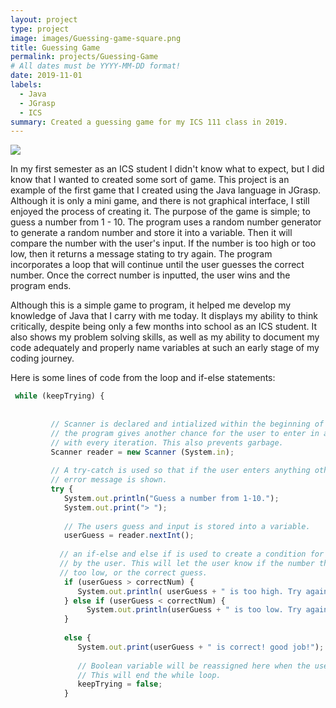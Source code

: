 ```yaml
---
layout: project
type: project
image: images/Guessing-game-square.png
title: Guessing Game
permalink: projects/Guessing-Game
# All dates must be YYYY-MM-DD format!
date: 2019-11-01
labels:
  - Java
  - JGrasp
  - ICS
summary: Created a guessing game for my ICS 111 class in 2019.
---
```


<img class="ui image" src="{{ site.baseurl }}/images/Guessing-game.png">

In my first semester as an ICS student I didn't know what to expect, but I did know that I wanted to created some sort of game. This project is an example of the first game that I created using the Java language in JGrasp. Although it is only a mini game, and there is not graphical interface, I still enjoyed the process of creating it. The purpose of the game is simple; to guess a number from 1 - 10. The program uses a random number generator to generate a random number and store it into a variable. Then it will compare the number with the user's input. If the number is too high or too low, then it returns a message stating to try again. The program incorporates a loop that will continue until the user guesses the correct number. Once the correct number is inputted, the user wins and the program ends. 

Although this is a simple game to program, it helped me develop my knowledge of Java that I carry with me today. It displays my ability to think critically, despite being only a few months into school as an ICS student. It also shows my problem solving skills, as well as my ability to document my code adequately and properly name variables at such an early stage of my coding journey.

Here is some lines of code from the loop and if-else statements:
```js
 while (keepTrying) {
         
         
         // Scanner is declared and intialized within the beginning of the loop so that
         // the program gives another chance for the user to enter in another guess 
         // with every iteration. This also prevents garbage.
         Scanner reader = new Scanner (System.in);
         
         // A try-catch is used so that if the user enters anything other than an integer an 
         // error message is shown.
         try {
            System.out.println("Guess a number from 1-10.");
            System.out.print("> ");
            
            // The users guess and input is stored into a variable.
            userGuess = reader.nextInt();
           
           // an if-else and else if is used to create a condition for the inputted number
           // by the user. This will let the user know if the number they guessed is too high,
           // too low, or the correct guess.
            if (userGuess > correctNum) {
               System.out.println( userGuess + " is too high. Try again");
            } else if (userGuess < correctNum) {
                 System.out.println(userGuess + " is too low. Try again");    
            }
            
            else {
               System.out.print(userGuess + " is correct! good job!"); 
               
               // Boolean variable will be reassigned here when the user gets the correct answer. 
               // This will end the while loop.
               keepTrying = false;
            }
```

